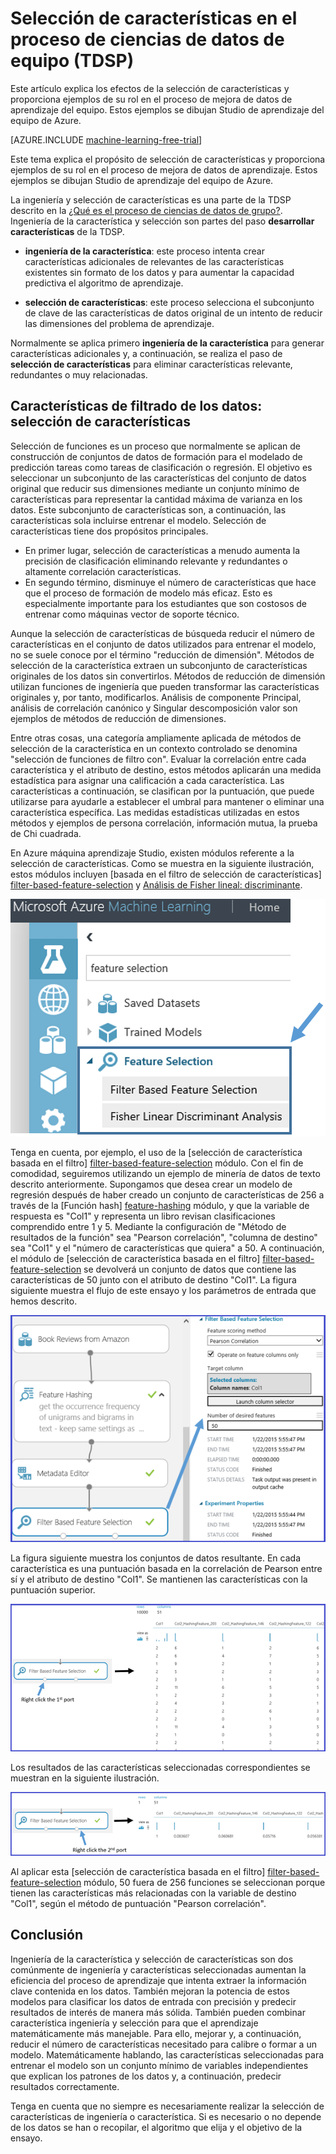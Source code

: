 <properties
    pageTitle="Característica de selección en el proceso de ciencias grupo datos | Microsoft Azure" 
    description="Explica el propósito de selección de características y se proporcionan ejemplos de su rol en el proceso de mejora de datos de aprendizaje del equipo."
    services="machine-learning"
    documentationCenter=""
    authors="bradsev"
    manager="jhubbard"
    editor="cgronlun"/>

<tags
    ms.service="machine-learning"
    ms.workload="data-services"
    ms.tgt_pltfrm="na"
    ms.devlang="na"
    ms.topic="article"
    ms.date="09/19/2016"
    ms.author="zhangya;bradsev" />


# <a name="feature-selection-in-the-team-data-science-process-tdsp"></a>Selección de características en el proceso de ciencias de datos de equipo (TDSP)

Este artículo explica los efectos de la selección de características y proporciona ejemplos de su rol en el proceso de mejora de datos de aprendizaje del equipo. Estos ejemplos se dibujan Studio de aprendizaje del equipo de Azure. 

[AZURE.INCLUDE [machine-learning-free-trial](../../includes/machine-learning-free-trial.md)]


Este tema explica el propósito de selección de características y proporciona ejemplos de su rol en el proceso de mejora de datos de aprendizaje. Estos ejemplos se dibujan Studio de aprendizaje del equipo de Azure. 

La ingeniería y selección de características es una parte de la TDSP descrito en la [¿Qué es el proceso de ciencias de datos de grupo?](data-science-process-overview.md). Ingeniería de la característica y selección son partes del paso **desarrollar características** de la TDSP.

* **ingeniería de la característica**: este proceso intenta crear características adicionales de relevantes de las características existentes sin formato de los datos y para aumentar la capacidad predictiva el algoritmo de aprendizaje.

* **selección de características**: este proceso selecciona el subconjunto de clave de las características de datos original de un intento de reducir las dimensiones del problema de aprendizaje.

Normalmente se aplica primero **ingeniería de la característica** para generar características adicionales y, a continuación, se realiza el paso de **selección de características** para eliminar características relevante, redundantes o muy relacionadas.


## <a name="filtering-features-from-your-data---feature-selection"></a>Características de filtrado de los datos: selección de características 

Selección de funciones es un proceso que normalmente se aplican de construcción de conjuntos de datos de formación para el modelado de predicción tareas como tareas de clasificación o regresión. El objetivo es seleccionar un subconjunto de las características del conjunto de datos original que reducir sus dimensiones mediante un conjunto mínimo de características para representar la cantidad máxima de varianza en los datos. Este subconjunto de características son, a continuación, las características sola incluirse entrenar el modelo. Selección de características tiene dos propósitos principales.

* En primer lugar, selección de características a menudo aumenta la precisión de clasificación eliminando relevante y redundantes o altamente correlación características.
* En segundo término, disminuye el número de características que hace que el proceso de formación de modelo más eficaz. Esto es especialmente importante para los estudiantes que son costosos de entrenar como máquinas vector de soporte técnico.

Aunque la selección de características de búsqueda reducir el número de características en el conjunto de datos utilizados para entrenar el modelo, no se suele conoce por el término "reducción de dimensión". Métodos de selección de la característica extraen un subconjunto de características originales de los datos sin convertirlos.  Métodos de reducción de dimensión utilizan funciones de ingeniería que pueden transformar las características originales y, por tanto, modificarlos. Análisis de componente Principal, análisis de correlación canónico y Singular descomposición valor son ejemplos de métodos de reducción de dimensiones.

Entre otras cosas, una categoría ampliamente aplicada de métodos de selección de la característica en un contexto controlado se denomina "selección de funciones de filtro con". Evaluar la correlación entre cada característica y el atributo de destino, estos métodos aplicarán una medida estadística para asignar una calificación a cada característica. Las características a continuación, se clasifican por la puntuación, que puede utilizarse para ayudarle a establecer el umbral para mantener o eliminar una característica específica. Las medidas estadísticas utilizadas en estos métodos y ejemplos de persona correlación, información mutua, la prueba de Chi cuadrada.

En Azure máquina aprendizaje Studio, existen módulos referente a la selección de características. Como se muestra en la siguiente ilustración, estos módulos incluyen [basada en el filtro de selección de características] [ filter-based-feature-selection] y [Análisis de Fisher lineal: discriminante][fisher-linear-discriminant-analysis].

![Ejemplo de selección de función](./media/machine-learning-data-science-select-features/feature-Selection.png)


Tenga en cuenta, por ejemplo, el uso de la [selección de característica basada en el filtro] [ filter-based-feature-selection] módulo. Con el fin de comodidad, seguiremos utilizando un ejemplo de minería de datos de texto descrito anteriormente. Supongamos que desea crear un modelo de regresión después de haber creado un conjunto de características de 256 a través de la [Función hash] [ feature-hashing] módulo, y que la variable de respuesta es "Col1" y representa un libro revisan clasificaciones comprendido entre 1 y 5. Mediante la configuración de "Método de resultados de la función" sea "Pearson correlación", "columna de destino" sea "Col1" y el "número de características que quiera" a 50. A continuación, el módulo de [selección de característica basada en el filtro] [ filter-based-feature-selection] se devolverá un conjunto de datos que contiene las características de 50 junto con el atributo de destino "Col1". La figura siguiente muestra el flujo de este ensayo y los parámetros de entrada que hemos descrito.

![Ejemplo de selección de función](./media/machine-learning-data-science-select-features/feature-Selection1.png)

La figura siguiente muestra los conjuntos de datos resultante. En cada característica es una puntuación basada en la correlación de Pearson entre sí y el atributo de destino "Col1". Se mantienen las características con la puntuación superior.

![Ejemplo de selección de función](./media/machine-learning-data-science-select-features/feature-Selection2.png)

Los resultados de las características seleccionadas correspondientes se muestran en la siguiente ilustración.

![Ejemplo de selección de función](./media/machine-learning-data-science-select-features/feature-Selection3.png)

Al aplicar esta [selección de característica basada en el filtro] [ filter-based-feature-selection] módulo, 50 fuera de 256 funciones se seleccionan porque tienen las características más relacionadas con la variable de destino "Col1", según el método de puntuación "Pearson correlación".

## <a name="conclusion"></a>Conclusión
Ingeniería de la característica y selección de características son dos comúnmente de ingeniería y características seleccionadas aumentan la eficiencia del proceso de aprendizaje que intenta extraer la información clave contenida en los datos. También mejoran la potencia de estos modelos para clasificar los datos de entrada con precisión y predecir resultados de interés de manera más sólida. También pueden combinar característica ingeniería y selección para que el aprendizaje matemáticamente más manejable. Para ello, mejorar y, a continuación, reducir el número de características necesitado para calibre o formar a un modelo. Matemáticamente hablando, las características seleccionadas para entrenar el modelo son un conjunto mínimo de variables independientes que explican los patrones de los datos y, a continuación, predecir resultados correctamente.

Tenga en cuenta que no siempre es necesariamente realizar la selección de características de ingeniería o característica. Si es necesario o no depende de los datos se han o recopilar, el algoritmo que elija y el objetivo de la ensayo.

<!-- Module References -->
[feature-hashing]: https://msdn.microsoft.com/library/azure/c9a82660-2d9c-411d-8122-4d9e0b3ce92a/
[filter-based-feature-selection]: https://msdn.microsoft.com/library/azure/918b356b-045c-412b-aa12-94a1d2dad90f/
[fisher-linear-discriminant-analysis]: https://msdn.microsoft.com/library/azure/dcaab0b2-59ca-4bec-bb66-79fd23540080/
 
